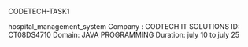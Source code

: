 CODETECH-TASK1

hospital_management_system
Company : CODTECH IT SOLUTIONS
ID: CT08DS4710
Domain: JAVA PROGRAMMING
Duration: july 10 to july 25
